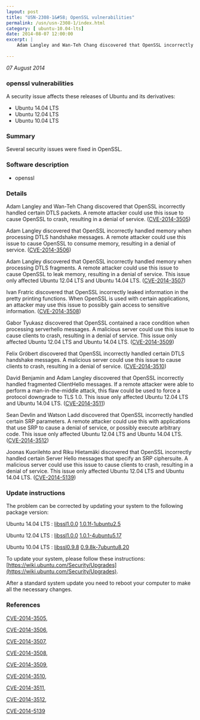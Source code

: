 ```yaml
---
layout: post
title: "USN-2308-1&#58; OpenSSL vulnerabilities"
permalink: /usn/usn-2308-1/index.html
category: [ ubuntu-10.04-lts]
date: 2014-08-07 12:00:00
excerpt: |
    Adam Langley and Wan-Teh Chang discovered that OpenSSL incorrectly handled certain DTLS packets. A remote attacker could use this issue to cause OpenSSL to crash, resulting in a denial of service. ([CVE-2014-3505](http://people.ubuntu.com/~ubuntu-security/cve/CVE-2014-3505))
    
--- 
```

 
 

*07 August 2014*

### openssl vulnerabilities

A security issue affects these releases of Ubuntu and its derivatives:

* Ubuntu 14.04 LTS
* Ubuntu 12.04 LTS
* Ubuntu 10.04 LTS

### Summary

Several security issues were fixed in OpenSSL. 

### Software description

* openssl 

### Details

Adam Langley and Wan-Teh Chang discovered that OpenSSL incorrectly handled certain DTLS packets. A remote attacker could use this issue to cause OpenSSL to crash, resulting in a denial of service. ([CVE-2014-3505](http://people.ubuntu.com/~ubuntu-security/cve/CVE-2014-3505))

Adam Langley discovered that OpenSSL incorrectly handled memory when processing DTLS handshake messages. A remote attacker could use this issue to cause OpenSSL to consume memory, resulting in a denial of service. ([CVE-2014-3506](http://people.ubuntu.com/~ubuntu-security/cve/CVE-2014-3506))

Adam Langley discovered that OpenSSL incorrectly handled memory when processing DTLS fragments. A remote attacker could use this issue to cause OpenSSL to leak memory, resulting in a denial of service. This issue only affected Ubuntu 12.04 LTS and Ubuntu 14.04 LTS. ([CVE-2014-3507](http://people.ubuntu.com/~ubuntu-security/cve/CVE-2014-3507))

Ivan Fratric discovered that OpenSSL incorrectly leaked information in the pretty printing functions. When OpenSSL is used with certain applications, an attacker may use this issue to possibly gain access to sensitive information. ([CVE-2014-3508](http://people.ubuntu.com/~ubuntu-security/cve/CVE-2014-3508))

Gabor Tyukasz discovered that OpenSSL contained a race condition when processing serverhello messages. A malicious server could use this issue to cause clients to crash, resulting in a denial of service. This issue only affected Ubuntu 12.04 LTS and Ubuntu 14.04 LTS. ([CVE-2014-3509](http://people.ubuntu.com/~ubuntu-security/cve/CVE-2014-3509))

Felix Gröbert discovered that OpenSSL incorrectly handled certain DTLS handshake messages. A malicious server could use this issue to cause clients to crash, resulting in a denial of service. ([CVE-2014-3510](http://people.ubuntu.com/~ubuntu-security/cve/CVE-2014-3510))

David Benjamin and Adam Langley discovered that OpenSSL incorrectly handled fragmented ClientHello messages. If a remote attacker were able to perform a man-in-the-middle attack, this flaw could be used to force a protocol downgrade to TLS 1.0. This issue only affected Ubuntu 12.04 LTS and Ubuntu 14.04 LTS. ([CVE-2014-3511](http://people.ubuntu.com/~ubuntu-security/cve/CVE-2014-3511))

Sean Devlin and Watson Ladd discovered that OpenSSL incorrectly handled certain SRP parameters. A remote attacker could use this with applications that use SRP to cause a denial of service, or possibly execute arbitrary code. This issue only affected Ubuntu 12.04 LTS and Ubuntu 14.04 LTS. ([CVE-2014-3512](http://people.ubuntu.com/~ubuntu-security/cve/CVE-2014-3512))

Joonas Kuorilehto and Riku Hietamäki discovered that OpenSSL incorrectly handled certain Server Hello messages that specify an SRP ciphersuite. A malicious server could use this issue to cause clients to crash, resulting in a denial of service. This issue only affected Ubuntu 12.04 LTS and Ubuntu 14.04 LTS. ([CVE-2014-5139](http://people.ubuntu.com/~ubuntu-security/cve/CVE-2014-5139)) 

### Update instructions

The problem can be corrected by updating your system to the following package version:

Ubuntu 14.04 LTS
 : [libssl1.0.0](https://launchpad.net/ubuntu/+source/openssl) <span> [1.0.1f-1ubuntu2.5](https://launchpad.net/ubuntu/+source/openssl/1.0.1f-1ubuntu2.5) </span> 

Ubuntu 12.04 LTS
 : [libssl1.0.0](https://launchpad.net/ubuntu/+source/openssl) <span> [1.0.1-4ubuntu5.17](https://launchpad.net/ubuntu/+source/openssl/1.0.1-4ubuntu5.17) </span> 

Ubuntu 10.04 LTS
 : [libssl0.9.8](https://launchpad.net/ubuntu/+source/openssl) <span> [0.9.8k-7ubuntu8.20](https://launchpad.net/ubuntu/+source/openssl/0.9.8k-7ubuntu8.20) </span> 

To update your system, please follow these instructions: [https://wiki.ubuntu.com/Security/Upgrades](https://wiki.ubuntu.com/Security/Upgrades).

After a standard system update you need to reboot your computer to make all the necessary changes. 

### References

 
 [CVE-2014-3505](http://people.ubuntu.com/~ubuntu-security/cve/CVE-2014-3505), 

 [CVE-2014-3506](http://people.ubuntu.com/~ubuntu-security/cve/CVE-2014-3506), 

 [CVE-2014-3507](http://people.ubuntu.com/~ubuntu-security/cve/CVE-2014-3507), 

 [CVE-2014-3508](http://people.ubuntu.com/~ubuntu-security/cve/CVE-2014-3508), 

 [CVE-2014-3509](http://people.ubuntu.com/~ubuntu-security/cve/CVE-2014-3509), 

 [CVE-2014-3510](http://people.ubuntu.com/~ubuntu-security/cve/CVE-2014-3510), 

 [CVE-2014-3511](http://people.ubuntu.com/~ubuntu-security/cve/CVE-2014-3511), 

 [CVE-2014-3512](http://people.ubuntu.com/~ubuntu-security/cve/CVE-2014-3512), 

 [CVE-2014-5139](http://people.ubuntu.com/~ubuntu-security/cve/CVE-2014-5139)
 

